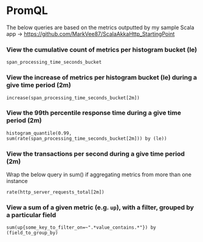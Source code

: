 # PromQL

The below queries are based on the metrics outputted by my sample Scala app -> https://github.com/MarkVee87/ScalaAkkaHttp_StartingPoint

### View the cumulative count of metrics per histogram bucket (le)
```shell
span_processing_time_seconds_bucket
```

### View the increase of metrics per histogram bucket (le) during a give time period (2m)
```shell
increase(span_processing_time_seconds_bucket[2m])
```

### View the 99th percentile response time during a give time period (2m)
```shell
histogram_quantile(0.99, sum(rate(span_processing_time_seconds_bucket[2m])) by (le))
```

### View the transactions per second during a give time period (2m)
Wrap the below query in sum() if aggregating metrics from more than one instance
```shell
rate(http_server_requests_total[2m])
```

### View a sum of a given metric (e.g. `up`), with a filter, grouped by a particular field
```shell
sum(up{some_key_to_filter_on=~".*value_contains.*"}) by (field_to_group_by)
```
